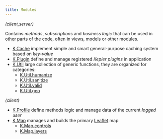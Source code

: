 ```yaml
---
title: Modules
---
```


*(client,server)*

Contains *methods*, *subscriptions* and *business logic* that can be used in other parts of the code, often in views, models or other modules.
* [K.Cache](https://github.com/Keplerjs/Kepler/tree/master/packages/keplerjs-core/modules/Cache.js)
  implement simple and smart general-purpose caching system based on *key-value*
* [K.Plugin](https://github.com/Keplerjs/Kepler/tree/master/packages/keplerjs-core/modules/Plugin.js)
  define and manage registered *Kepler plugins* in application
* [K.Util](https://github.com/Keplerjs/Kepler/tree/master/packages/keplerjs-core/modules/Util.js)
  large collection of generic functions, they are organized for categories:
  - [K.Util.humanize](https://github.com/Keplerjs/Kepler/tree/master/packages/keplerjs-core/modules/Util_humanize.js)
  - [K.Util.sanitize](https://github.com/Keplerjs/Kepler/tree/master/packages/keplerjs-core/modules/Util_sanitize.js)
  - [K.Util.valid](https://github.com/Keplerjs/Kepler/tree/master/packages/keplerjs-core/modules/Util_valid.js)
  - [K.Util.geo](https://github.com/Keplerjs/Kepler/tree/master/packages/keplerjs-core/modules/Util_geo.js) 

*(client)*

* [K.Profile](https://github.com/Keplerjs/Kepler/tree/master/packages/keplerjs-core/client/Profile.js)
  define methods logic and manage data of the current *logged user*
* [K.Map](https://github.com/Keplerjs/Kepler/tree/master/packages/keplerjs-core/client/Map.js)
  manages and builds the primary [Leaflet](http://leafletjs.com/) map
  - [K.Map.controls](https://github.com/Keplerjs/Kepler/tree/master/packages/keplerjs-core/client/Map_controls.js)
  - [K.Map.layers](https://github.com/Keplerjs/Kepler/tree/master/packages/keplerjs-core/client/Map_layers.js)